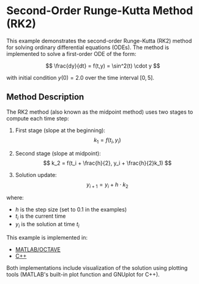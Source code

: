 # Second-Order Runge-Kutta Method (RK2)

This example demonstrates the second-order Runge-Kutta (RK2) method for solving ordinary differential equations (ODEs). The method is implemented to solve a first-order ODE of the form:

$$
\frac{dy}{dt} = f(t,y) = \sin^2(t) \cdot y
$$

with initial condition $y(0) = 2.0$ over the time interval $[0,5]$.

## Method Description

The RK2 method (also known as the midpoint method) uses two stages to compute each time step:

1. First stage (slope at the beginning):
   $$
   k_1 = f(t_i, y_i)
   $$

2. Second stage (slope at midpoint):
   $$
   k_2 = f(t_i + \frac{h}{2}, y_i + \frac{h}{2}k_1)
   $$

3. Solution update:
   $$
   y_{i+1} = y_i + h \cdot k_2
   $$

where:
- $h$ is the step size (set to 0.1 in the examples)
- $t_i$ is the current time
- $y_i$ is the solution at time $t_i$

This example is implemented in:
- [MATLAB/OCTAVE](https://github.com/csrc-sdsu/mole/blob/master/examples/matlab_octave/RK2.m)
- [C++](https://github.com/csrc-sdsu/mole/blob/master/examples/cpp/RK2.cpp)

Both implementations include visualization of the solution using plotting tools (MATLAB's built-in plot function and GNUplot for C++). 